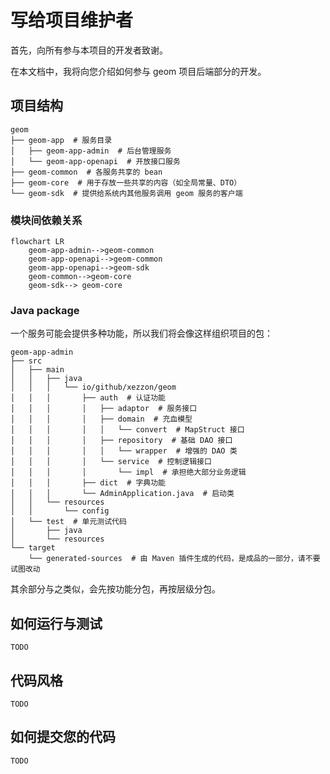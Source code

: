 # 写给项目维护者

首先，向所有参与本项目的开发者致谢。

在本文档中，我将向您介绍如何参与 geom 项目后端部分的开发。

## 项目结构

```
geom
├── geom-app  # 服务目录
│   ├── geom-app-admin  # 后台管理服务
│   └── geom-app-openapi  # 开放接口服务
├── geom-common  # 各服务共享的 bean
├── geom-core  # 用于存放一些共享的内容（如全局常量、DTO）
└── geom-sdk  # 提供给系统内其他服务调用 geom 服务的客户端
```

### 模块间依赖关系

```mermaid
flowchart LR
    geom-app-admin-->geom-common
    geom-app-openapi-->geom-common
    geom-app-openapi-->geom-sdk
    geom-common-->geom-core
    geom-sdk--> geom-core
```

### Java package

一个服务可能会提供多种功能，所以我们将会像这样组织项目的包：

```
geom-app-admin
├── src
│   ├── main
│   │   ├── java
│   │   │   └── io/github/xezzon/geom
│   │   │       ├── auth  # 认证功能
│   │   │       │   ├── adaptor  # 服务接口
│   │   │       │   ├── domain  # 充血模型
│   │   │       │   │   └── convert  # MapStruct 接口
│   │   │       │   ├── repository  # 基础 DAO 接口
│   │   │       │   │   └── wrapper  # 增强的 DAO 类
│   │   │       │   └── service  # 控制逻辑接口
│   │   │       │       └── impl  # 承担绝大部分业务逻辑
│   │   │       ├── dict  # 字典功能
│   │   │       └── AdminApplication.java  # 启动类
│   │   └── resources
│   │       └── config
│   └── test  # 单元测试代码
│       ├── java
│       └── resources
└── target
    └── generated-sources  # 由 Maven 插件生成的代码，是成品的一部分，请不要试图改动
```

其余部分与之类似，会先按功能分包，再按层级分包。

## 如何运行与测试

`TODO`

## 代码风格

`TODO`

## 如何提交您的代码

`TODO`
